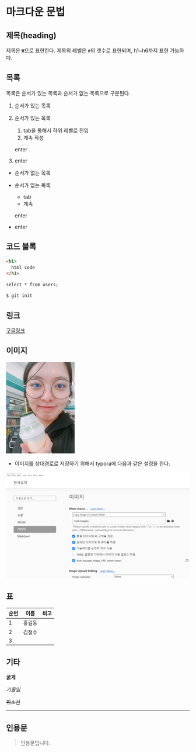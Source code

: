 # 마크다운 문법

## 제목(heading)

제목은 `₩`으로 표현한다. 제목의 레벨은 `#`의 갯수로 표현되며, h1~h6까지 표현 가능하다.

## 목록

목록은 순서가 있는 목록과 순서가 없는 목록으로 구분된다.

1. 순서가 있는 목록

2. 순서가 있는 목록

   1. tab을 통해서 하위 레벨로 진입
   2. 계속 작성

   enter

3. enter

* 순서가 없는 목록

* 순서가 없는 목록

  * tab
  * 계속

  enter

* enter


## 코드 블록
```html            
<h1>
  html code
</h1>
```

```sq
select * from users;
```

```bash
$ git init
```



## 링크

[구글링크](www.google.com)

## 이미지

<img src="md-images/me.jpeg" alt="me" style="zoom:25%;" />

- 이미지를 상대경로로 저장하기 위해서 typora에 다음과 같은 설정을 한다.

![image](md-images/image.png)

## 표

| 순번 | 이름   | 비고 |
| ---- | ------ | ---- |
| 1    | 홍길동 |      |
| 2    | 김철수 |      |
| 3    |        |      |



## 기타

**굵게**

*기울임*

~~취소선~~

---

## 인용문

> 인용문입니다.







